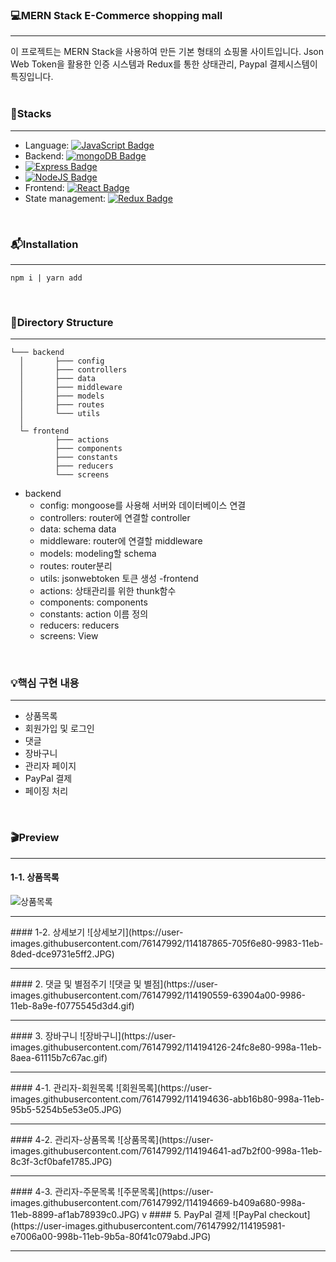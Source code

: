 ### 💻MERN Stack E-Commerce shopping mall
---
이 프로젝트는 MERN Stack을 사용하여 만든 기본 형태의 쇼핑몰 사이트입니다.
Json Web Token을 활용한 인증 시스템과 Redux를 통한 상태관리, Paypal 결제시스템이 특징입니다.  
<br/>

### 🔨Stacks
---
- Language: [![JavaScript Badge](http://img.shields.io/badge/JavaScript-ES6++-f7df1e?style=flat-square&logo=javascript&link=https://developer.mozilla.org/ko/docs/Web/JavaScript)](https://developer.mozilla.org/ko/docs/Web/JavaScript)
- Backend: [![mongoDB Badge](http://img.shields.io/badge/mongoDB-47a248?style=flat-square&logo=mongdb&link=https://www.nodejs.com/ko/)](https://www.nodejs.com/ko/)
- [![Express Badge](http://img.shields.io/badge/Express-v4.17.1-yellow?style=flat-square&logo=express&link=https://expressjs.com/ko/)](https://expressjs.com/ko/)
- [![NodeJS Badge](http://img.shields.io/badge/NodeJS-v14.6.0-339933?style=flat-square&logo=nodejs&link=https://nodejs.org/ko/)](https://nodejs.org/ko/)
- Frontend: [![React Badge](http://img.shields.io/badge/React-v17.0.1-61dafb?style=flat-square&logo=express&link=https://ko.reactjs.org/)](https://ko.reactjs.org/)  
- State management: [![Redux Badge](http://img.shields.io/badge/Redux-v4.0.5-764abc?style=flat-square&logo=redux&link=https://ko.redux.js.org/introduction/getting-started/)](https://ko.redux.js.org/introduction/getting-started/)  
<br/>

### 📬Installation
---
```javascriprt
npm i | yarn add
```
<br/>

### 📂Directory Structure
---
```
└─── backend
  │       ├─── config
  │       ├─── controllers
  │       ├─── data
  │       ├─── middleware
  │       ├─── models
  │       ├─── routes
  │       └─── utils
  │  
  └─ frontend
          ├─── actions
          ├─── components
          ├─── constants
          ├─── reducers
          └─── screens
``` 
- backend
  - config: mongoose를 사용해 서버와 데이터베이스 연결
  - controllers: router에 연결할 controller
  - data: schema data
  - middleware: router에 연결할 middleware
  - models: modeling할 schema
  - routes: router분리
  - utils: jsonwebtoken 토큰 생성
 -frontend
  - actions: 상태관리를 위한 thunk함수
  - components: components
  - constants: action 이름 정의
  - reducers: reducers
  - screens: View

<br/>

### 💡핵심 구현 내용
---
- 상품목록
- 회원가입 및 로그인
- 댓글
- 장바구니 
- 관리자 페이지
- PayPal 결제
- 페이징 처리  
<br/>

### 🎬Preview
---
#### 1-1. 상품목록
![상품목록](https://user-images.githubusercontent.com/76147992/114186946-64bf7800-9982-11eb-9e22-5d1518c3b90a.JPG)  
<hr/>
#### 1-2. 상세보기
![상세보기](https://user-images.githubusercontent.com/76147992/114187865-705f6e80-9983-11eb-8ded-dce9731e5ff2.JPG)  
<hr/>
#### 2. 댓글 및 별점주기
![댓글 및 별점](https://user-images.githubusercontent.com/76147992/114190559-63904a00-9986-11eb-8a9e-f0775545d3d4.gif)  
<hr/>
#### 3. 장바구니
![장바구니](https://user-images.githubusercontent.com/76147992/114194126-24fc8e80-998a-11eb-8aea-61115b7c67ac.gif)
<hr/>
#### 4-1. 관리자-회원목록
![회원목록](https://user-images.githubusercontent.com/76147992/114194636-abb16b80-998a-11eb-95b5-5254b5e53e05.JPG)
<hr/>
#### 4-2. 관리자-상품목록
![상품목록](https://user-images.githubusercontent.com/76147992/114194641-ad7b2f00-998a-11eb-8c3f-3cf0bafe1785.JPG)
<hr/>
#### 4-3. 관리자-주문목록
![주문목록](https://user-images.githubusercontent.com/76147992/114194669-b409a680-998a-11eb-8899-af1ab78939c0.JPG)
v
#### 5. PayPal 결제
![PayPal checkout](https://user-images.githubusercontent.com/76147992/114195981-e7006a00-998b-11eb-9b5a-80f41c079abd.JPG)
<hr/>
